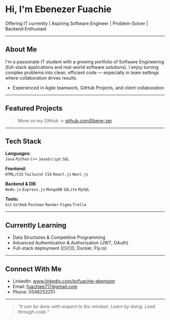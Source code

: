 # Hi, I'm Ebenezer Fuachie 

Offering IT currently | Aspiring Software Engineer | Problem-Solver | Backend Enthusiast

---

##  About Me

I'm a passionate IT student with a growing portfolio of Software Engineering (full-stack applications and real-world software solutions). I enjoy turning complex problems into clean, efficient code — especially in team settings where collaboration drives results.

-  Experienced in Agile teamwork, GitHub Projects, and client collaboration

---

##  Featured Projects

> More on my GitHub → [github.com/Ebene-zer](https://github.com/Ebene-zer)

---

##  Tech Stack

**Languages:**  
`Java` `Python` `C++` `JavaScript` `SQL` 

**Frontend:**  
`HTML/CSS` `Tailwind CSS` `React.js` `Next.js`

**Backend & DB:**  
`Node.js` `Express.js` `MongoDB` `SQLite` `MySQL`

**Tools:**  
`Git` `GitHub` `Postman` `Render` `Figma` `Trello`

---

##  Currently Learning

- Data Structures & Competitive Programming
- Advanced Authentication & Authorization (JWT, OAuth)
- Full-stack deployment (CI/CD, Docker, Fly.io)

---

##  Connect With Me

-  LinkedIn: www.linkedin.com/in/fuachie-ebenezer
-  Email: fuachiee717@gmail.com
-  Phone: 0548253251
---

> _“It can be done with respect to the mindset. Learn by doing. Lead through code.”_
